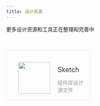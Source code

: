 ```yaml
---
title: 设计资源
---
```


更多设计资源和工具正在整理和完善中

<style>
.doc-resource-list{display:-webkit-box;display:-ms-flexbox;display:flex}
.doc-resource-item{float:left;width:45%;height:136px;border:solid 1px #eee;padding:32px;-webkit-box-sizing:border-box;box-sizing:border-box;margin-top:32px;margin-right:5%;border-radius:4px;-webkit-transition:all .3s;-o-transition:all .3s;transition:all .3s}
.doc-resource-item:nth-child(2n){margin-right:0}
.doc-resource-item:hover{border-color:#048efa}
.doc-resource-item a{display:-webkit-box;display:-ms-flexbox;display:flex}
.doc-resource-item-text{-webkit-box-flex:1;-ms-flex:1;flex:1}
.doc-resource-item img{float:left;width:86px}
.doc-resource-item p{width:100%}
.doc-resource-item p.title{float:left;font-size:18px;font-weight:400;margin-left:20px;margin-top:10px;margin-bottom:0;color:#333}
.doc-resource-item p.describe{float:left;font-size:14px;font-weight:400;margin-left:20px;margin-bottom:0;color:#999}
@media (max-width:750px){.doc-resource-item{width:100%;margin-right:0}
}
</style>

<div class="doc-resource-item">
	<a href="//manhattan.didistatic.com/static/manhattan/mand-mobile/resource/mand-mobile-desigin-2.0.sketch" target="_blank">
		<img src="http://manhattan.didistatic.com/static/manhattan/mand/docs/mand-doc-resource.svg">
		<div class="doc-resource-item-text">
			<p class="title">Sketch</p>
			<p class="describe">组件库设计源文件</p>
		</div>
	</a>
</div>

